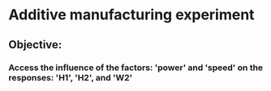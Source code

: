 # Additive manufacturing experiment

## Objective:
### Access the influence of the factors: 'power' and 'speed' on the responses: 'H1', 'H2', and 'W2'